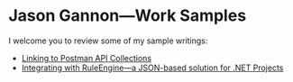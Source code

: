 # Jason Gannon—Work Samples

I welcome you to review some of my sample writings:

- [Linking to Postman API Collections](https://github.com/jasongannon/work-samples/blob/main/linking-to-postman.md)
- [Integrating with RuleEngine—a JSON-based solution for .NET Projects](https://github.com/jasongannon/work-samples/blob/main/rulesengine.md)
